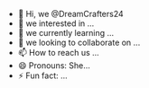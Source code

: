 - 👋 Hi, we @DreamCrafters24
- 👀 we interested in ...
- 🌱 we currently learning ...
- 💞️ we looking to collaborate on ...
- 📫 How to reach us ...
- 😄 Pronouns: She...
- ⚡ Fun fact: ...

<!---
DreamCrafters24/DreamCrafters24 is a ✨ special ✨ repository because its `README.md` (this file) appears on your GitHub profile.
You can click the Preview link to take a look at your changes.
--->
